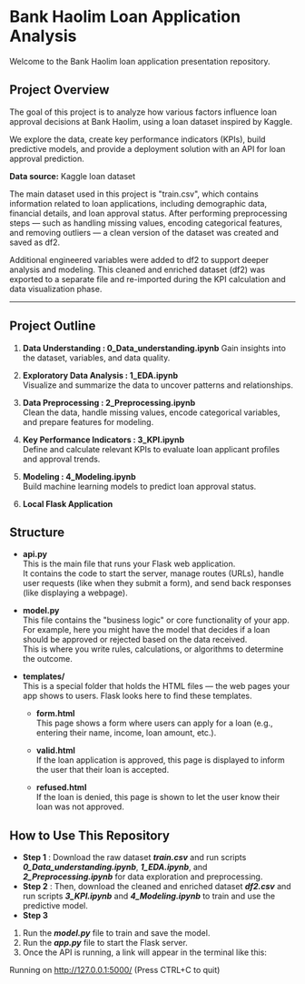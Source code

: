 # Bank Haolim Loan Application Analysis

Welcome to the Bank Haolim loan application presentation repository.

## Project Overview

The goal of this project is to analyze how various factors influence loan approval decisions at Bank Haolim, using a loan dataset inspired by Kaggle.

We explore the data, create key performance indicators (KPIs), build predictive models, and provide a deployment solution with an API for loan approval prediction.

**Data source:** Kaggle loan dataset


The main dataset used in this project is "train.csv", which contains information related to loan applications, including demographic data, financial details, and loan approval status.
After performing preprocessing steps — such as handling missing values, encoding categorical features, and removing outliers — a clean version of the dataset was created and saved as df2.

Additional engineered variables were added to df2 to support deeper analysis and modeling. This cleaned and enriched dataset (df2) was exported to a separate file and re-imported during the KPI calculation and data visualization phase.

---
## Project Outline

1. **Data Understanding : 0_Data_understanding.ipynb** 
   Gain insights into the dataset, variables, and data quality.

2. **Exploratory Data Analysis : 1_EDA.ipynb**  
   Visualize and summarize the data to uncover patterns and relationships.

3. **Data Preprocessing : 2_Preprocessing.ipynb**  
   Clean the data, handle missing values, encode categorical variables, and prepare features for modeling.

4. **Key Performance Indicators : 3_KPI.ipynb**  
   Define and calculate relevant KPIs to evaluate loan applicant profiles and approval trends.

5. **Modeling : 4_Modeling.ipynb**  
   Build machine learning models to predict loan approval status.

6. **Local Flask Application**


## **Structure**


- **api.py**  
  This is the main file that runs your Flask web application.  
  It contains the code to start the server, manage routes (URLs), handle user requests (like when they submit a form), and send back responses (like displaying a webpage).

- **model.py**  
  This file contains the "business logic" or core functionality of your app.  
  For example, here you might have the model that decides if a loan should be approved or rejected based on the data received.  
  This is where you write rules, calculations, or algorithms to determine the outcome.

- **templates/**  
  This is a special folder that holds the HTML files — the web pages your app shows to users. Flask looks here to find these templates.

  - **form.html**  
    This page shows a form where users can apply for a loan (e.g., entering their name, income, loan amount, etc.).

  - **valid.html**  
    If the loan application is approved, this page is displayed to inform the user that their loan is accepted.

  - **refused.html**  
    If the loan is denied, this page is shown to let the user know their loan was not approved.


## How to Use This Repository

- **Step 1** : Download the raw dataset ***train.csv*** and run scripts ***0_Data_understanding.ipynb***, ***1_EDA.ipynb***, and ***2_Preprocessing.ipynb*** for data exploration and preprocessing.
- **Step 2** : Then, download the cleaned and enriched dataset ***df2.csv*** and run scripts ***3_KPI.ipynb*** and ***4_Modeling.ipynb*** to train and use the predictive model.
- **Step 3** 
1. Run the ***model.py*** file to train and save the model.
2. Run the ***app.py*** file to start the Flask server.
3. Once the API is running, a link will appear in the terminal like this:

Running on http://127.0.0.1:5000/ (Press CTRL+C to quit)


